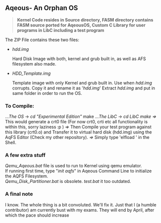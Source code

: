 ## Aqeous- An Orphan OS

>__Kernel Code resides in Source directory, FASM directory contains FASM source ported for AqeousOS, Custom C Library for user programs in LibC including a test program__

The ZIP File contains these two files:  
* _hdd.img_  
  
  Hard Disk Image with both, kernel and grub built in, as well as AFS filesystem also made.
* _HDD_Template.img_

  Template image with only Kernel and grub built in. Use when _hdd.img_ corrupts. Copy it and rename it as '_hdd.img_'
  Extract _hdd.img_ and put in same folder in order to run the OS. 
### To Compile: 
..._The OS_ -> _cd "Experimental Edition"_
             make
..._The LibC_ -> _cd LibC_
               _make_ 
       _=>_ This would generate a crt0 file (For now crt0, crti etc all functionality is within this, sorry laziness :p )
       _=>_ Then Compile your test program against this library (crt0.o) and Transfer it to virtual hard disk (hdd.img) 
          using the AqFS Editor (Check my other repository).
       _=>_ Simply type 'elfload <file>' in the Shell.
       
### A few extra stuff
_Qemu_Aqeous.bat_ file is used to run to Kernel using qemu emulator.  
If running first time, type "_init aqfs_" in Aqeous Command Line to initialize the AQFS Filesystem.  
_Qemu_Disk_Partitioner.bat_ is obsolete. _test.bat_ it too outdated.
### A final note
I know. The whole thing is a bit convoluted. We'll fix it. Just that I (a humble contributor) am currently bust with my exams. They will end by April, after which the pace should increase
